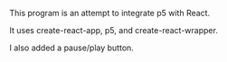 This program is an attempt to integrate p5 with React.

It uses create-react-app, p5, and create-react-wrapper.

I also added a pause/play button.